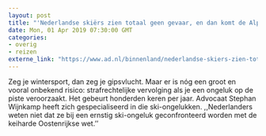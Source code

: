 ```yaml
---
layout: post
title: "'Nederlandse skiërs zien totaal geen gevaar, en dan komt de Alpinpolizei...’"
date: Mon, 01 Apr 2019 07:30:00 GMT
categories: 
- overig 
- reizen 
externe_link: "https://www.ad.nl/binnenland/nederlandse-skiers-zien-totaal-geen-gevaar-en-dan-komt-de-alpinpolizei~ab82bc44/"
---
```


Zeg je wintersport, dan zeg je gipsvlucht. Maar er is nóg een groot en vooral onbekend risico: strafrechtelijke vervolging als je een ongeluk op de piste veroorzaakt. Het gebeurt honderden keren per jaar. Advocaat Stephan Wijnkamp heeft zich gespecialiseerd in die ski-ongelukken. ,,Nederlanders weten niet dat ze bij een ernstig ski-ongeluk geconfronteerd worden met de keiharde Oostenrijkse wet.’’
